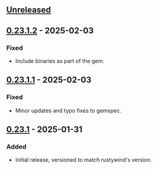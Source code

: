 ## [Unreleased]

## [0.23.1.2] - 2025-02-03

### Fixed
- Include binaries as part of the gem.

## [0.23.1.1] - 2025-02-03

### Fixed
- Minor updates and typo fixes to gemspec.

## [0.23.1] - 2025-01-31

### Added
- Initial release, versioned to match rustywind's version.

[unreleased]: https://github.com/markahesketh/rustywind-ruby/compare/v0.23.1.2...HEAD
[0.23.1.2]: https://github.com/markahesketh/rustywind-ruby/releases/tag/v0.23.1.2
[0.23.1.1]: https://github.com/markahesketh/rustywind-ruby/releases/tag/v0.23.1.1
[0.23.1]: https://github.com/markahesketh/rustywind-ruby/releases/tag/v0.23.1
